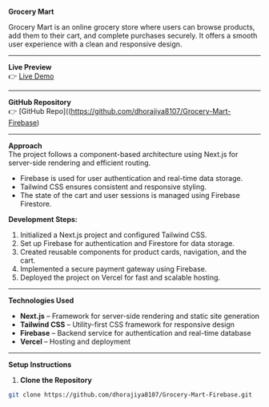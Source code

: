 **Grocery Mart**  

Grocery Mart is an online grocery store where users can browse products, add them to their cart, and complete purchases securely. It offers a smooth user experience with a clean and responsive design.  

---

**Live Preview**  
👉 [Live Demo](https://grocery-mart-git-main-dev-dhorajiyas-projects.vercel.app/)  

---

**GitHub Repository**  
👉 [GitHub Repo]((https://github.com/dhorajiya8107/Grocery-Mart-Firebase)  

---

**Approach**  
The project follows a component-based architecture using Next.js for server-side rendering and efficient routing.  
- Firebase is used for user authentication and real-time data storage.  
- Tailwind CSS ensures consistent and responsive styling.  
- The state of the cart and user sessions is managed using Firebase Firestore.  

**Development Steps:**  
1. Initialized a Next.js project and configured Tailwind CSS.  
2. Set up Firebase for authentication and Firestore for data storage.  
3. Created reusable components for product cards, navigation, and the cart.  
4. Implemented a secure payment gateway using Firebase.  
5. Deployed the project on Vercel for fast and scalable hosting.  

---

**Technologies Used**  
- **Next.js** – Framework for server-side rendering and static site generation  
- **Tailwind CSS** – Utility-first CSS framework for responsive design  
- **Firebase** – Backend service for authentication and real-time database  
- **Vercel** – Hosting and deployment  

---

**Setup Instructions**  

1. **Clone the Repository**  
```bash
git clone https://github.com/dhorajiya8107/Grocery-Mart-Firebase.git
